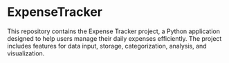 # ExpenseTracker
This repository contains the Expense Tracker project, a Python application designed to help users manage their daily expenses efficiently. The project includes features for data input, storage, categorization, analysis, and visualization. 
